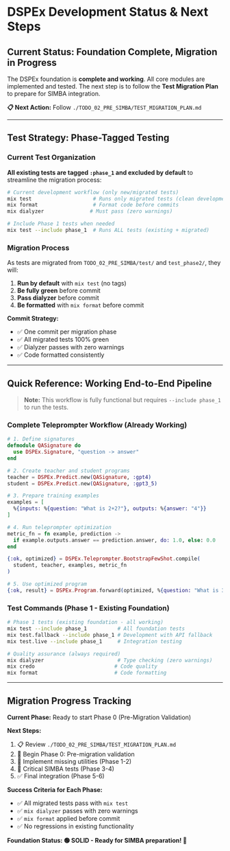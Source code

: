 # DSPEx Development Status & Next Steps

## Current Status: Foundation Complete, Migration in Progress

The DSPEx foundation is **complete and working**. All core modules are implemented and tested. The next step is to follow the **Test Migration Plan** to prepare for SIMBA integration.

**📋 Next Action:** Follow `./TODO_02_PRE_SIMBA/TEST_MIGRATION_PLAN.md`

---

## Test Strategy: Phase-Tagged Testing

### Current Test Organization

**All existing tests are tagged `:phase_1` and excluded by default** to streamline the migration process:

```bash
# Current development workflow (only new/migrated tests)
mix test                    # Runs only migrated tests (clean development)
mix format                  # Format code before commits
mix dialyzer               # Must pass (zero warnings)

# Include Phase 1 tests when needed
mix test --include phase_1  # Runs ALL tests (existing + migrated)
```

### Migration Process

As tests are migrated from `TODO_02_PRE_SIMBA/test/` and `test_phase2/`, they will:
1. **Run by default** with `mix test` (no tags)
2. **Be fully green** before commit
3. **Pass dialyzer** before commit
4. **Be formatted** with `mix format` before commit

**Commit Strategy:**
- ✅ One commit per migration phase
- ✅ All migrated tests 100% green
- ✅ Dialyzer passes with zero warnings  
- ✅ Code formatted consistently

---

## Quick Reference: Working End-to-End Pipeline

> **Note:** This workflow is fully functional but requires `--include phase_1` to run the tests.

### **Complete Teleprompter Workflow (Already Working)**
```elixir
# 1. Define signatures
defmodule QASignature do
  use DSPEx.Signature, "question -> answer"
end

# 2. Create teacher and student programs
teacher = DSPEx.Predict.new(QASignature, :gpt4)
student = DSPEx.Predict.new(QASignature, :gpt3_5)

# 3. Prepare training examples
examples = [
  %{inputs: %{question: "What is 2+2?"}, outputs: %{answer: "4"}}
]

# 4. Run teleprompter optimization
metric_fn = fn example, prediction ->
  if example.outputs.answer == prediction.answer, do: 1.0, else: 0.0
end

{:ok, optimized} = DSPEx.Teleprompter.BootstrapFewShot.compile(
  student, teacher, examples, metric_fn
)

# 5. Use optimized program
{:ok, result} = DSPEx.Program.forward(optimized, %{question: "What is 3+3?"})
```

### **Test Commands (Phase 1 - Existing Foundation)**
```bash
# Phase 1 tests (existing foundation - all working)
mix test --include phase_1          # All foundation tests
mix test.fallback --include phase_1 # Development with API fallback  
mix test.live --include phase_1     # Integration testing

# Quality assurance (always required)
mix dialyzer                        # Type checking (zero warnings)
mix credo                          # Code quality
mix format                         # Code formatting
```

---

## Migration Progress Tracking

**Current Phase:** Ready to start Phase 0 (Pre-Migration Validation)

**Next Steps:**
1. 📋 Review `./TODO_02_PRE_SIMBA/TEST_MIGRATION_PLAN.md`
2. 🔧 Begin Phase 0: Pre-migration validation
3. 🧪 Implement missing utilities (Phase 1-2)
4. 🚀 Critical SIMBA tests (Phase 3-4)
5. ✅ Final integration (Phase 5-6)

**Success Criteria for Each Phase:**
- ✅ All migrated tests pass with `mix test`
- ✅ `mix dialyzer` passes with zero warnings
- ✅ `mix format` applied before commit
- ✅ No regressions in existing functionality

**Foundation Status: 🟢 SOLID - Ready for SIMBA preparation! 🚀**